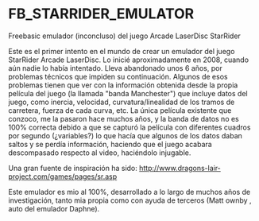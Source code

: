 # FB_STARRIDER_EMULATOR
Freebasic emulador (inconcluso) del juego Arcade LaserDisc StarRider


Este es el primer intento en el mundo de crear un emulador del juego StarRider Arcade LaserDisc.
Lo inicié aproximadamente en 2008, cuando aún nadie lo había intentado. Lleva abandonado unos 6 años, por problemas técnicos que impiden su continuación.
Algunos de esos problemas tienen que ver con la información obtenida desde la propia película del juego (la llamada "banda Manchester") que incluye datos del juego, como inercia, velocidad, curvatura/linealidad de los tramos de carretera, fuerza de cada curva, etc.
La única película existente que conzoco, me la pasaron hace muchos años, y la banda de datos no es 100% correcta debido a que se capturó la película con diferentes cuadros por segundo (¿variables?) lo que hacía que algunos de los datos daban saltos y se perdía información, haciendo que el juego acabara descompasado respecto al video, haciéndolo injugable.

Una gran fuente de inspiración ha sido:
http://www.dragons-lair-project.com/games/pages/sr.asp

Este emulador es mio al 100%, desarrollado a lo largo de muchos años de investigación, tanto mia propia como con ayuda de terceros (Matt ownby , auto del emulador Daphne).

